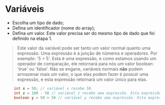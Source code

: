# Variáveis

- Escolha um tipo de dado;
- Defina um identificador (nome do array);
- Defina um valor. Este valor precisa ser do mesmo tipo de dado que foi definido na etapa 1.
> Este valor da variável pode ser tanto um valor normal quanto uma expressão. Uma expressão é a junção de números e operadores. Por exemplo: '5 > 5'. Esta é uma expressão, e como estamos usando um operador de comparação, ele retornará para nós um valor boolean: 'true' ou 'false'. Não se engane, variáveis normais __não__ podem armazenar mais um valor, o que elas podem fazer é possuir uma expressão, e esta expressão retornará um valor único para elas. 
```java
    int x = 50; // variável x recebe 50.
    int z = 100 - 50 // variável z recebe uma expressão. Esta expressão retorna 50 a variável. 
    boolean y = 50 > 50 // variável y recebe uma expressão. Esta expressão retorna 'false' a variável.
``` 
